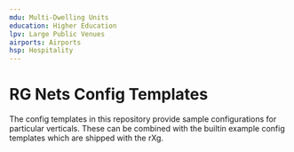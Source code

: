 ```yaml
---
mdu: Multi-Dwelling Units
education: Higher Education
lpv: Large Public Venues
airports: Airports
hsp: Hospitality
---
```


# RG Nets Config Templates

The config templates in this repository provide sample configurations for particular verticals. These can be combined with the builtin example config templates which are shipped with the rXg.

